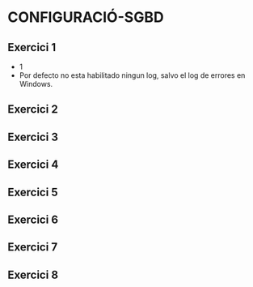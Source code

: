 # CONFIGURACIÓ-SGBD
## Exercici 1 
  * 1
  * Por defecto no esta habilitado ningun log, salvo el log de errores en Windows.
## Exercici 2
## Exercici 3
## Exercici 4
## Exercici 5
## Exercici 6
## Exercici 7
## Exercici 8
